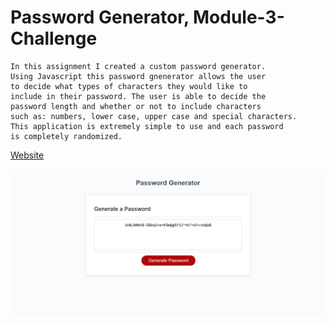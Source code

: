 # Password Generator, Module-3-Challenge

    In this assignment I created a custom password generator.
    Using Javascript this password gnenerator allows the user
    to decide what types of characters they would like to
    include in their password. The user is able to decide the
    password length and whether or not to include characters
    such as: numbers, lower case, upper case and special characters.
    This application is extremely simple to use and each password
    is completely randomized.

[Website](https://ianbridges.github.io/Module-3-Challenge/)

![Image](./assets/Website%20Screenshot.jpg)